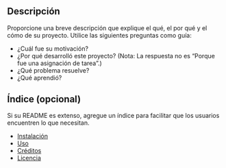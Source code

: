 # <Your-Project-Title>

## Descripción

Proporcione una breve descripción que explique el qué, el por qué y el cómo de su proyecto. Utilice las siguientes preguntas como guía:

- ¿Cuál fue su motivación?
- ¿Por qué desarrolló este proyecto? (Nota: La respuesta no es “Porque fue una asignación de tarea”.)
- ¿Qué problema resuelve?
- ¿Qué aprendió?

## Índice (opcional)

Si su README es extenso, agregue un índice para facilitar que los usuarios encuentren lo que necesitan.

- [Instalación](#instalación)
- [Uso](#uso)
- [Créditos](#créditos)
- [Licencia](#licencia)

